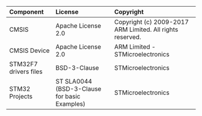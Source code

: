 | Component                       | License              | Copyright |
|:---------                       |:-------              |:----------|
| CMSIS                           | Apache License 2.0   | Copyright (c) 2009-2017 ARM Limited. All rights reserved. |
| CMSIS Device                    | Apache License 2.0   | ARM Limited - STMicroelectronics |
| STM32F7 drivers files           | BSD-3-Clause         | STMicroelectronics |
| STM32 Projects                  | ST SLA0044 (BSD-3-Clause for basic Examples) | STMicroelectronics |

